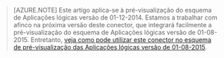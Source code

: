 > [AZURE.NOTE] Este artigo aplica-se à pré-visualização do esquema de Aplicações lógicas versão de 01-12-2014. Estamos a trabalhar com afinco na próxima versão deste conector, que integrará facilmente a pré-visualização do esquema de Aplicações lógicas versão de 01-08-2015. Entretanto, [veja como pode utilizar este conector no esquema de pré-visualização das Aplicações lógicas versão de 01-08-2015](https://blogs.msdn.microsoft.com/logicapps/2016/02/25/accessing-v1-apis-and-biztalk-apis-from-logic-apps/). 


<!--HONumber=sep16_HO1-->


